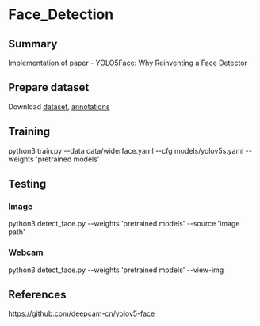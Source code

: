# Face_Detection
## Summary 
Implementation of paper - [YOLO5Face: Why Reinventing a Face Detector](https://arxiv.org/abs/2105.12931)
## Prepare dataset
Download [dataset](https://www.kaggle.com/datasets/mksaad/wider-face-a-face-detection-benchmark), [annotations](https://drive.google.com/file/d/1tU_IjyOwGQfGNUvZGwWWM4SwxKp2PUQ8/view)
## Training
python3 train.py --data data/widerface.yaml --cfg models/yolov5s.yaml --weights 'pretrained models'
## Testing
### Image 
python3 detect_face.py --weights 'pretrained models' --source 'image path'
### Webcam 
python3 detect_face.py --weights 'pretrained models' --view-img
## References
https://github.com/deepcam-cn/yolov5-face
